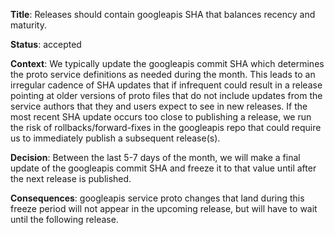 **Title**: Releases should contain googleapis SHA that balances recency and
maturity.

**Status**: accepted

**Context**: We typically update the googleapis commit SHA which determines the
proto service definitions as needed during the month. This leads to an irregular
cadence of SHA updates that if infrequent could result in a release pointing at
older versions of proto files that do not include updates from the service
authors that they and users expect to see in new releases. If the most recent
SHA update occurs too close to publishing a release, we run the risk of
rollbacks/forward-fixes in the googleapis repo that could require us to
immediately publish a subsequent release(s).

**Decision**: Between the last 5-7 days of the month, we will make a final
update of the googleapis commit SHA and freeze it to that value until after the
next release is published.

**Consequences**: googleapis service proto changes that land during this freeze
period will not appear in the upcoming release, but will have to wait until the
following release.
